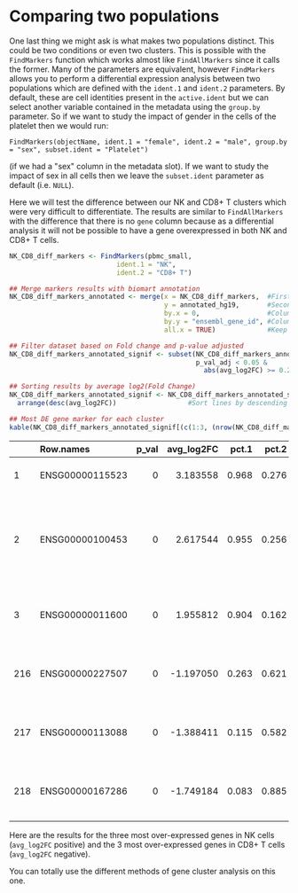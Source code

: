 # Comparing two populations

One last thing we might ask is what makes two populations distinct.
This could be two conditions or even two clusters. This is possible
with the `FindMarkers` function which works almost like `FindAllMarkers`
since it calls the former. Many of the parameters are equivalent,
however `FindMarkers` allows you to perform a differential expression
analysis between two populations which are defined with the `ident.1`
and `ident.2` parameters. By default, these are cell identities present
in the `active.ident` but we can select another variable contained in
the metadata using the `group.by` parameter. So if we want to study the
impact of gender in the cells of the platelet then we would run:

`FindMarkers(objectName, ident.1 = "female", ident.2 = "male", group.by = "sex", subset.ident = "Platelet")`

(if we had a "sex" column in the metadata slot). If we want to study
the impact of sex in all cells then we leave the `subset.ident` parameter
as default (i.e. `NULL`).

Here we will test the difference between our NK and CD8+ T clusters which
were very difficult to differentiate. The results are similar to
`FindAllMarkers` with the difference that there is no `gene` column
because as a differential analysis it will not be possible to have a
gene overexpressed in both NK and CD8+ T cells.

``` r
NK_CD8_diff_markers <- FindMarkers(pbmc_small,
                           ident.1 = "NK",
                           ident.2 = "CD8+ T")

## Merge markers results with biomart annotation
NK_CD8_diff_markers_annotated <- merge(x = NK_CD8_diff_markers,  #First df to merge
                                       y = annotated_hg19,       #Second df to merge
                                       by.x = 0,                 #Column name of first df used for matching lines, 0 for rownames
                                       by.y = "ensembl_gene_id", #Column name of second df used for matching lines
                                       all.x = TRUE)             #Keep all lines from first df even if there is no match with second df

## Filter dataset based on Fold change and p-value adjusted
NK_CD8_diff_markers_annotated_signif <- subset(NK_CD8_diff_markers_annotated,
                                               p_val_adj < 0.05 &
                                                 abs(avg_log2FC) >= 0.25)       #Filter dataframe based on p_val_adj column

## Sorting results by average log2(Fold Change)
NK_CD8_diff_markers_annotated_signif <- NK_CD8_diff_markers_annotated_signif %>%                 #Rearrange df with dplyr package
  arrange(desc(avg_log2FC))                  #Sort lines by descending the column avg_log2FC and by group

## Most DE gene marker for each cluster
kable(NK_CD8_diff_markers_annotated_signif[(c(1:3, (nrow(NK_CD8_diff_markers_annotated_signif)-2):nrow(NK_CD8_diff_markers_annotated_signif))),])
```

|     | Row.names       | p_val | avg_log2FC | pct.1 | pct.2 | p_val_adj | external_gene_name | description                                                                                                  | gene_biotype   | chromosome_name |
|:----|:----------------|------:|-----------:|------:|------:|----------:|:-------------------|:-------------------------------------------------------------------------------------------------------------|:---------------|:----------------|
| 1   | ENSG00000115523 |     0 |   3.183558 | 0.968 | 0.276 |         0 | GNLY               | granulysin \[Source:HGNC Symbol;Acc:4414\]                                                                   | protein_coding | 2               |
| 2   | ENSG00000100453 |     0 |   2.617544 | 0.955 | 0.256 |         0 | GZMB               | granzyme B (granzyme 2, cytotoxic T-lymphocyte-associated serine esterase 1) \[Source:HGNC Symbol;Acc:4709\] | protein_coding | 14              |
| 3   | ENSG00000011600 |     0 |   1.955812 | 0.904 | 0.162 |         0 | TYROBP             | TYRO protein tyrosine kinase binding protein \[Source:HGNC Symbol;Acc:12449\]                                | protein_coding | 19              |
| 216 | ENSG00000227507 |     0 |  -1.197050 | 0.263 | 0.621 |         0 | LTB                | lymphotoxin beta (TNF superfamily, member 3) \[Source:HGNC Symbol;Acc:6711\]                                 | protein_coding | 6               |
| 217 | ENSG00000113088 |     0 |  -1.388411 | 0.115 | 0.582 |         0 | GZMK               | granzyme K (granzyme 3; tryptase II) \[Source:HGNC Symbol;Acc:4711\]                                         | protein_coding | 5               |
| 218 | ENSG00000167286 |     0 |  -1.749184 | 0.083 | 0.885 |         0 | CD3D               | CD3d molecule, delta (CD3-TCR complex) \[Source:HGNC Symbol;Acc:1673\]                                       | protein_coding | 11              |

Here are the results for the three most over-expressed genes in NK cells
(`avg_log2FC` positive) and the 3 most over-expressed genes in CD8+ T
cells (`avg_log2FC` negative).

You can totally use the different methods of gene cluster analysis
on this one.
